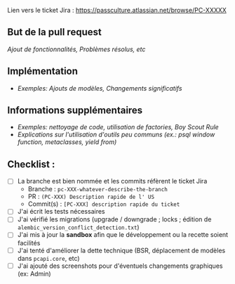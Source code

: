 Lien vers le ticket Jira : https://passculture.atlassian.net/browse/PC-XXXXX

## But de la pull request

_Ajout de fonctionnalités, Problèmes résolus, etc_

##  Implémentation

- _Exemples: Ajouts de modèles, Changements significatifs_

##  Informations supplémentaires

- _Exemples: nettoyage de code, utilisation de factories, Boy Scout Rule_
- _Explications sur l'utilisation d'outils peu communs (ex.: psql window function, metaclasses, yield from)_

## Checklist :

- [ ] La branche est bien nommée et les commits réfèrent le ticket Jira
    - Branche : `pc-XXX-whatever-describe-the-branch`
    - PR : `(PC-XXX) Description rapide de l' US`
    - Commit(s) : `[PC-XXX] description rapide du ticket`
- [ ] J'ai écrit les tests nécessaires
- [ ] J'ai vérifié les migrations (upgrade / downgrade ; locks ; édition de `alembic_version_conflict_detection.txt`)
- [ ] J'ai mis à jour la **sandbox** afin que le développement ou la recette soient facilités
- [ ] J'ai tenté d'améliorer la dette technique (BSR, déplacement de modèles dans `pcapi.core`, etc)
- [ ] J'ai ajouté des screenshots pour d'éventuels changements graphiques (ex: Admin)
